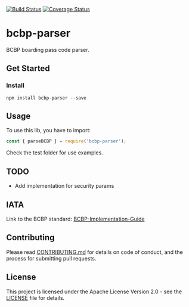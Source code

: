 [![Build Status](https://travis-ci.org/cluny85/bcbp-parser.svg?branch=master)](https://travis-ci.org/cluny85/bcbp-parser)
[![Coverage Status](https://coveralls.io/repos/github/cluny85/bcbp-parser/badge.svg?branch=master)](https://coveralls.io/github/cluny85/bcbp-parser?branch=master)

# bcbp-parser
BCBP boarding pass code parser.

## Get Started

### Install

```
npm install bcbp-parser --save
```

## Usage

To use this lib, you have to import:

```javascript
const { parseBCBP } = require('bcbp-parser');
```

Check the test folder for use examples.

## TODO

- Add implementation for security params

## IATA

Link to the BCBP standard: [BCBP-Implementation-Guide](https://www.iata.org/whatwedo/stb/Documents/BCBP-Implementation-Guide-5th-Edition-June-2016.pdf)

## Contributing

Please read [CONTRIBUTING.md](https://github.com/cluny85/bcbp-parser/blob/master/CONTRIBUTING.md) for details on code of conduct, and the process for submitting pull requests.

## License

This project is licensed under the Apache License Version 2.0 - see the [LICENSE](LICENSE) file for details.
